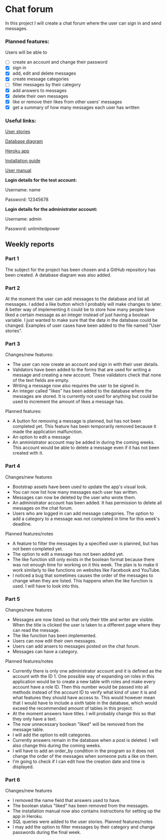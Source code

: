 # Chat forum
In this project I will create a chat forum where the user can sign in and send messages.

### Planned features:
Users will be able to
* [ ] create an account and change their password
* [x] sign in
* [x] add, edit and delete messages
* [x] create message categories
* [ ] filter messages by their category
* [x] add answers to messages
* [x] delete their own messages
* [x] like or remove their likes from other users' messages
* [x] get a summary of how many messages each user has written

### Useful links:
[User stories](https://github.com/H4m5t3r/Keskustelufoorumi/blob/master/documentation/User%20stories.md)

[Database diagram](https://github.com/H4m5t3r/Keskustelufoorumi/blob/master/documentation/Database%20diagram.png)

[Heroku app](https://tsoha-k2020-keskustelufoorumi.herokuapp.com/)

[Installation guide](https://github.com/H4m5t3r/Keskustelufoorumi/blob/master/documentation/Installation%20guide.md)

[User manual](https://github.com/H4m5t3r/Keskustelufoorumi/blob/master/documentation/User%20manual.md)

**Login details for the test account:**

Username: name

Password: 12345678

**Login details for the administrator account:**

Username: admin

Password: unlimitedpower

## Weekly reports

### Part 1
The subject for the project has been chosen and a GitHub repository has been created. A database diagram was also added.

### Part 2
At the moment the user can add messages to the database and list all messages. I added a like button which I probably will make changes to later. A better way of implementing it could be to store how many people have liked a certain message as an integer instead of just having a boolean variable. I just wanted to make sure that the data in the database could be changed. Examples of user cases have been added to the file named "User stories".

### Part 3
Changes/new features:
* The user can now create an account and sign in with their user details.
* Validators have been added to the forms that are used for writing a message and creating a new account. These validators check that none of the text fields are empty.
* Writing a message now also requires the user to be signed in.
* An integer called "likes" has been added to the database where the messages are stored. It is currently not used for anything but could be used to increment the amount of likes a message has.

Planned features:
* A button for removing a message is planned, but has not been completed yet. This feature has been temporarily removed because it made the application malfunction.
* An option to edit a message
* An anministrator account may be added in during the coming weeks. This account would be able to delete a message even if it has not been created with it.

### Part 4
Changes/new features
* Bootstrap assets have been used to update the app's visual look.
* You can now list how many messages each user has written.
* Messages can now be deleted by the user who wrote them.
* An administrator account has been added. It has permission to delete all messages on the chat forum.
* Users who are logged in can add message categories. The option to add a category to a message was not completed in time for this week's deadline.

Planned features/notes
* A feature to filter the messages by a specified user is planned, but has not been completed yet.
* The option to edit a message has not been added yet.
* The like function still only exists in the boolean format because there was not enough time for working on it this week. The plan is to make it work similarly to like functions on websites like Facebook and YouTube.
* I noticed a bug that sometimes causes the order of the messages to change when they are listed. This happens when the like function is used. I will have to look into this.

### Part 5
Changes/new features
* Messages are now listed so that only their title and writer are visible. When the title is clicked the user is taken to a different page where they can read the message.
* The like function has been implemented.
* Users can now edit their own messages.
* Users can add ansers to messages posted on the chat forum.
* Messages can have a category.

Planned features/notes
* Currently there is only one administrator account and it is defined as the account with the ID 1. One possible way of expanding on roles in this application would be to create a new table with roles and make every account have a role ID. Then this number would be passed into all methods instead of the account ID to verify what kind of user it is and what features they should have access to. This would however mean that I would have to include a sixth table in the database, which would exceed the recommended amount of tables in this project.
* At the moment answers have titles. I will probably change this so that they only have a text.
* The now unnecessary boolean "liked" will be removed from the message table.
* I will add the option to edit categories.
* Currently answers remain in the database when a post is deleted. I will also change this during the coming weeks.
* I will have to add an order_by condition in the program so it does not change the order of the messages when someone puts a like on them.
* I'm going to check if I can edit how the creation date and time is displayed.

### Part 6
Changes/new features
* I removed the name field that answers used to have.
* The boolean status "liked" has been removed from the messages.
* The installation manual now also contains instructions for setting up the app in Heroku.
* SQL queries were added to the user stories.
Planned features/notes
* I may add the option to filter messages by their category and change passwords during the final week.